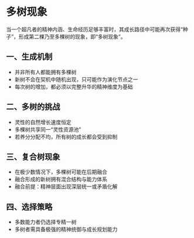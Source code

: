# 多树现象

当一个超凡者的精神内涵、生命经历足够丰富时，其成长路径中可能再次获得“种子”，形成第二棵乃至多棵树的现象，即“多树现象”。

## 一、生成机制

- 并非所有人都能拥有多棵树
- 新树不会在契机中随机出现，只可能作为演化节点之一
- 每次树的增加，都必须以完整升华的精神维度为基础

## 二、多树的挑战

- 灵性的自然增长速度恒定
- 多棵树共享同一“灵性资源池”
- 若养分分配不均，所有树的成长都会受到抑制

## 三、复合树现象

- 在极少数情况下，多棵树可能在后期融合
- 融合形成的新树拥有混合结构与能力体系
- 融合前提：精神层面出现深层统一或矛盾化解

## 四、选择策略

- 多数能力者仍选择专精一树
- 多树者需具备极强的精神统御与成长规划能力
